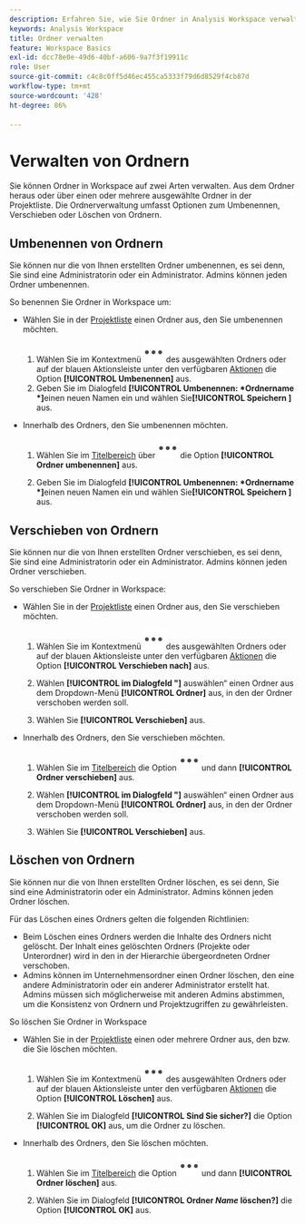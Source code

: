 ```yaml
---
description: Erfahren Sie, wie Sie Ordner in Analysis Workspace verwalten.
keywords: Analysis Workspace
title: Ordner verwalten
feature: Workspace Basics
exl-id: dcc78e0e-49d6-40bf-a606-9a7f3f19911c
role: User
source-git-commit: c4c8c0ff5d46ec455ca5333f79d6d8529f4cb87d
workflow-type: tm+mt
source-wordcount: '428'
ht-degree: 86%

---
```



# Verwalten von Ordnern

Sie können Ordner in Workspace auf zwei Arten verwalten. Aus dem Ordner heraus oder über einen oder mehrere ausgewählte Ordner in der Projektliste. Die Ordnerverwaltung umfasst Optionen zum Umbenennen, Verschieben oder Löschen von Ordnern.

## Umbenennen von Ordnern

Sie können nur die von Ihnen erstellten Ordner umbenennen, es sei denn, Sie sind eine Administratorin oder ein Administrator. Admins können jeden Ordner umbenennen.

So benennen Sie Ordner in Workspace um:

* Wählen Sie in der [Projektliste](/help/analysis-workspace/build-workspace-project/freeform-overview.md#project-list) einen Ordner aus, den Sie umbenennen möchten.

   1. Wählen Sie im Kontextmenü ![Mehr](/help/assets/icons/More.svg) des ausgewählten Ordners oder auf der blauen Aktionsleiste unter den verfügbaren [Aktionen](/help/analysis-workspace/build-workspace-project/freeform-overview.md#actions) die Option **[!UICONTROL Umbenennen]** aus.
   1. Geben Sie im Dialogfeld **[!UICONTROL Umbenennen: *Ordnername *]**&#x200B;einen neuen Namen ein und wählen Sie&#x200B;**[!UICONTROL Speichern &#x200B;]**&#x200B;aus.

* Innerhalb des Ordners, den Sie umbenennen möchten.

   1. Wählen Sie im [Titelbereich](/help/analysis-workspace/build-workspace-project/freeform-overview.md#title-area) über ![Mehr](/help/assets/icons/More.svg) die Option **[!UICONTROL Ordner umbenennen]** aus.

   1. Geben Sie im Dialogfeld **[!UICONTROL Umbenennen: *Ordnername *]**&#x200B;einen neuen Namen ein und wählen Sie&#x200B;**[!UICONTROL Speichern &#x200B;]**&#x200B;aus.


## Verschieben von Ordnern

Sie können nur die von Ihnen erstellten Ordner verschieben, es sei denn, Sie sind eine Administratorin oder ein Administrator. Admins können jeden Ordner verschieben.

So verschieben Sie Ordner in Workspace:

* Wählen Sie in der [Projektliste](/help/analysis-workspace/build-workspace-project/freeform-overview.md#project-list) einen Ordner aus, den Sie verschieben möchten.

   1. Wählen Sie im Kontextmenü ![Mehr](/help/assets/icons/More.svg) des ausgewählten Ordners oder auf der blauen Aktionsleiste unter den verfügbaren [Aktionen](/help/analysis-workspace/build-workspace-project/freeform-overview.md#actions) die Option **[!UICONTROL Verschieben nach]** aus.
   1. Wählen **[!UICONTROL im Dialogfeld &quot;]** auswählen“ einen Ordner aus dem Dropdown-Menü **[!UICONTROL Ordner]** aus, in den der Ordner verschoben werden soll.

   1. Wählen Sie **[!UICONTROL Verschieben]** aus. 

* Innerhalb des Ordners, den Sie verschieben möchten.

   1. Wählen Sie im [Titelbereich](/help/analysis-workspace/build-workspace-project/freeform-overview.md#title-area) die Option ![Mehr](/help/assets/icons/More.svg) und dann **[!UICONTROL Ordner verschieben]** aus.

   1. Wählen **[!UICONTROL im Dialogfeld &quot;]** auswählen“ einen Ordner aus dem Dropdown-Menü **[!UICONTROL Ordner]** aus, in den der Ordner verschoben werden soll.

   1. Wählen Sie **[!UICONTROL Verschieben]** aus.


## Löschen von Ordnern

Sie können nur die von Ihnen erstellten Ordner löschen, es sei denn, Sie sind eine Administratorin oder ein Administrator. Admins können jeden Ordner löschen.

Für das Löschen eines Ordners gelten die folgenden Richtlinien:

* Beim Löschen eines Ordners werden die Inhalte des Ordners nicht gelöscht. Der Inhalt eines gelöschten Ordners (Projekte oder Unterordner) wird in den in der Hierarchie übergeordneten Ordner verschoben.
* Admins können im Unternehmensordner einen Ordner löschen, den eine andere Administratorin oder ein anderer Administrator erstellt hat. Admins müssen sich möglicherweise mit anderen Admins abstimmen, um die Konsistenz von Ordnern und Projektzugriffen zu gewährleisten.

So löschen Sie Ordner in Workspace

* Wählen Sie in der [Projektliste](/help/analysis-workspace/build-workspace-project/freeform-overview.md#project-list) einen oder mehrere Ordner aus, den bzw. die Sie löschen möchten.

   1. Wählen Sie im Kontextmenü ![Mehr](/help/assets/icons/More.svg) des ausgewählten Ordners oder auf der blauen Aktionsleiste unter den verfügbaren [Aktionen](/help/analysis-workspace/build-workspace-project/freeform-overview.md#actions) die Option **[!UICONTROL Löschen]** aus.

   1. Wählen Sie im Dialogfeld **[!UICONTROL Sind Sie sicher?]** die Option **[!UICONTROL OK]** aus, um die Ordner zu löschen.

* Innerhalb des Ordners, den Sie löschen möchten.

   1. Wählen Sie im [Titelbereich](/help/analysis-workspace/build-workspace-project/freeform-overview.md#title-area) die Option ![Mehr](/help/assets/icons/More.svg) und dann **[!UICONTROL Ordner löschen]** aus.

   1. Wählen Sie im Dialogfeld **[!UICONTROL Ordner *Name* löschen?]** die Option **[!UICONTROL OK]** aus.


